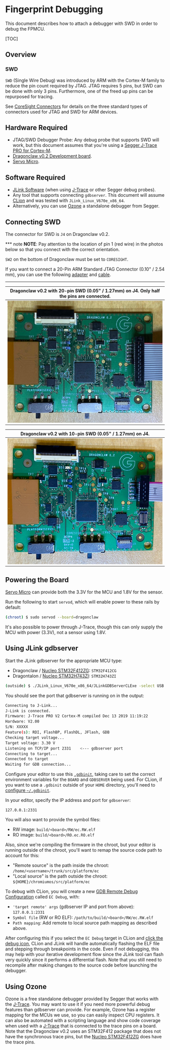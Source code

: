 # Fingerprint Debugging

This document describes how to attach a debugger with SWD in order to debug the
FPMCU.

[TOC]

## Overview

### SWD

`SWD` (Single Wire Debug) was introduced by ARM with the Cortex-M family to
reduce the pin count required by JTAG. JTAG requires 5 pins, but SWD can be done
with only 3 pins. Furthermore, one of the freed up pins can be repurposed for
tracing.

See [CoreSight Connectors] for details on the three standard types of connectors
used for JTAG and SWD for ARM devices.

## Hardware Required

*   JTAG/SWD Debugger Probe: Any debug probe that supports SWD will work, but
    this document assumes that you're using a
    [Segger J-Trace PRO for Cortex-M][J-Trace].
*   [Dragonclaw v0.2 Development board][FPMCU dev board].
*   [Servo Micro].

## Software Required

*   [JLink Software] \(when using [J-Trace] or other Segger debug probes).
*   Any tool that supports connecting `gdbserver`. This document will assume
    [CLion] and was tested with `JLink_Linux_V670e_x86_64`.
*   Alternatively, you can use [Ozone] a standalone debugger from Segger.

## Connecting SWD

The connector for SWD is `J4` on Dragonclaw v0.2.

*** note
**NOTE**: Pay attention to the location of pin 1 (red wire) in the
photos below so that you connect with the correct orientation.

`SW2` on the bottom of Dragonclaw must be set to `CORESIGHT`.

If you want to connect a 20-Pin ARM Standard JTAG Connector (0.10" / 2.54 mm),
you can use the following [adapter][JTAG to SWD Adapter] and [cable][SWD Cable].
***

Dragonclaw v0.2 with 20-pin SWD (0.05" / 1.27mm) on J4. Only half the pins are connected. |
----------------------------------------------------------------------------------------- |
![Dragonclaw with 20-pin SWD]                                                             |

Dragonclaw v0.2 with 10-pin SWD (0.05" / 1.27mm) on J4. |
------------------------------------------------------- |
![Dragonclaw with 10-pin SWD]                           |

## Powering the Board

[Servo Micro] can provide both the 3.3V for the MCU and 1.8V for the sensor.

Run the following to start `servod`, which will enable power to these rails by
default:

```bash
(chroot) $ sudo servod --board=dragonclaw
```

It's also possible to power through J-Trace, though this can only supply the MCU
with power (3.3V), not a sensor using 1.8V.

## Using JLink gdbserver

Start the JLink gdbserver for the appropriate MCU type:

*   Dragonclaw / [Nucleo STM32F412ZG]: `STM32F412CG`
*   Dragontalon / [Nucleo STM32H743ZI]: `STM32H743ZI`

```bash
(outside) $ ./JLink_Linux_V670e_x86_64/JLinkGDBServerCLExe -select USB -device STM32F412CG -endian little -if SWD -speed auto -noir -noLocalhostOnly
```

You should see the port that gdbserver is running on in the output:

```bash
Connecting to J-Link...
J-Link is connected.
Firmware: J-Trace PRO V2 Cortex-M compiled Dec 13 2019 11:19:22
Hardware: V2.00
S/N: XXXXX
Feature(s): RDI, FlashBP, FlashDL, JFlash, GDB
Checking target voltage...
Target voltage: 3.30 V
Listening on TCP/IP port 2331    <--- gdbserver port
Connecting to target...
Connected to target
Waiting for GDB connection...
```

Configure your editor to use this [`.gdbinit`], taking care to set the correct
environment variables for the `BOARD` and `GDBSERVER` being used. For CLion, if
you want to use a `.gdbinit` outside of your `HOME` directory, you'll need to
[configure `~/.gdbinit`].

In your editor, specify the IP address and port for `gdbserver`:

```
127.0.0.1:2331
```

You will also want to provide the symbol files:

*   RW image: `build/<board>/RW/ec.RW.elf`
*   RO image: `build/<board>/RO.ec.RO.elf`

Also, since we're compiling the firmware in the chroot, but your editor is
running outside of the chroot, you'll want to remap the source code path to
account for this:

*   "Remote source" is the path inside the chroot:
    `/home/<username>/trunk/src/platform/ec`
*   "Local source" is the path outside the chroot:
    `${HOME}/chromiumos/src/platform/ec`

To debug with CLion, you will create a new [GDB Remote Debug Configuration]
called `EC Debug`, with:

*   `'target remote' args` (gdbserver IP and port from above): `127.0.0.1:2331`
*   `Symbol file` (RW or RO ELF): `/path/to/build/<board>/RW/ec.RW.elf`
*   `Path mapping`: Add remote to local source path mapping as described above.

After configuring this if you select the `EC Debug` target in CLion and
[click the debug icon][CLion Start Remote Debug], CLion and JLink will handle
automatically flashing the ELF file and stepping through breakpoints in the
code. Even if not debugging, this may help with your iterative development flow
since the JLink tool can flash very quickly since it performs a differential
flash. Note that you still need to recompile after making changes to the source
code before launching the debugger.

## Using Ozone

Ozone is a free standalone debugger provided by Segger that works with the
[J-Trace]. You may want to use it if you need more powerful debug features than
gdbserver can provide. For example, Ozone has a register mapping for the MCUs we
use, so you can easily inspect CPU registers. It can also be automated with a
scripting language and show code coverage when used with a [J-Trace] that is
connected to the trace pins on a board. Note that the Dragonclaw v0.2 uses an
STM32F412 package that does not have the synchronous trace pins, but the
[Nucleo STM32F412ZG] does have the trace pins.

[CoreSight Connectors]: http://www2.keil.com/coresight/coresight-connectors
[FPMCU dev board]: ./fingerprint-dev-for-partners.md#fpmcu-dev-board
[J-Trace]: https://www.segger.com/products/debug-probes/j-trace/models/j-trace/
[JLink Software]: https://www.segger.com/downloads/jlink/#J-LinkSoftwareAndDocumentationPack
[Servo Micro]: ./fingerprint-dev-for-partners.md#Servo-Micro
[JTAG to SWD Adapter]: https://www.adafruit.com/product/2094
[SWD Cable]: https://www.adafruit.com/product/1675
[Ozone]: https://www.segger.com/products/development-tools/ozone-j-link-debugger/
[CLion]: https://www.jetbrains.com/clion/
[GDB Remote Debug Configuration]: https://www.jetbrains.com/help/clion/remote-debug.html#remote-config
[CLion Start Remote Debug]: https://www.jetbrains.com/help/clion/remote-debug.html#start-remote-debug
[Nucleo STM32F412ZG]: https://www.st.com/en/evaluation-tools/nucleo-f412zg.html
[Nucleo STM32H743ZI]: https://www.st.com/en/evaluation-tools/nucleo-h743zi.html
[`.gdbinit`]: /util/gdbinit
[configure `~/.gdbinit`]: https://www.jetbrains.com/help/clion/configuring-debugger-options.html#gdbinit-lldbinit

<!-- Images -->

[Dragonclaw with 20-pin SWD]: ../images/dragonclaw_with_20_pin_swd.jpg
[Dragonclaw with 10-pin SWD]: ../images/dragonclaw_with_10_pin_swd.jpg
